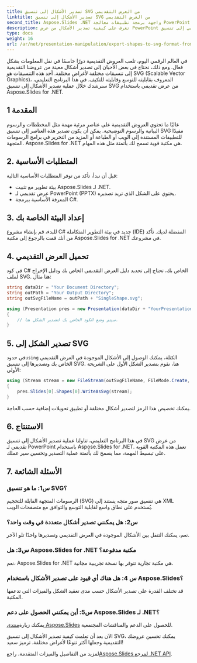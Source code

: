 ```yaml
---
title: تصدير الأشكال إلى تنسيق SVG من العرض التقديمي
linktitle: تصدير الأشكال إلى تنسيق SVG من العرض التقديمي
second_title: Aspose.Slides .NET واجهة برمجة تطبيقات معالجة PowerPoint
description: تعرف على كيفية تصدير الأشكال من عرض PowerPoint التقديمي إلى تنسيق SVG باستخدام Aspose.Slides لـ .NET. دليل خطوة بخطوة مع كود المصدر متضمن. استخراج الأشكال بكفاءة لمختلف التطبيقات.
type: docs
weight: 16
url: /ar/net/presentation-manipulation/export-shapes-to-svg-format-from-presentation/
---
```


في العالم الرقمي اليوم، تلعب العروض التقديمية دورًا حاسمًا في نقل المعلومات بشكل فعال. ومع ذلك، نحتاج في بعض الأحيان إلى تصدير أشكال معينة من عروضنا التقديمية إلى تنسيقات مختلفة لأغراض مختلفة. أحد هذه التنسيقات هو SVG (Scalable Vector Graphics)، المعروف بقابليته للتوسع وقابليته للتكيف. في هذا البرنامج التعليمي، سنرشدك خلال عملية تصدير الأشكال إلى تنسيق SVG من عرض تقديمي باستخدام Aspose.Slides for .NET.

## 1 المقدمة

غالبًا ما تحتوي العروض التقديمية على عناصر مرئية مهمة مثل المخططات والرسوم البيانية والرسوم التوضيحية. يمكن أن يكون تصدير هذه العناصر إلى تنسيق SVG مفيدًا للتطبيقات المستندة إلى الويب أو الطباعة أو المزيد من التحرير في برامج الرسومات المتجهة. Aspose.Slides for .NET هي مكتبة قوية تسمح لك بأتمتة مثل هذه المهام.

## 2. المتطلبات الأساسية

قبل أن نبدأ، تأكد من توفر المتطلبات الأساسية التالية:

- بيئة تطوير مع تثبيت Aspose.Slides لـ .NET.
- عرض تقديمي لـ PowerPoint (PPTX) يحتوي على الشكل الذي تريد تصديره.
- المعرفة الأساسية ببرمجة C#.

## 3. إعداد البيئة الخاصة بك

للبدء، قم بإنشاء مشروع C# جديد في بيئة التطوير المتكاملة (IDE) المفضلة لديك. تأكد من أنك قمت بالرجوع إلى مكتبة Aspose.Slides for .NET في مشروعك.

## 4. تحميل العرض التقديمي

في كود C# الخاص بك، تحتاج إلى تحديد دليل العرض التقديمي الخاص بك ودليل الإخراج لملف SVG. هنا مثال:

```csharp
string dataDir = "Your Document Directory";
string outPath = "Your Output Directory";
string outSvgFileName = outPath + "SingleShape.svg";

using (Presentation pres = new Presentation(dataDir + "YourPresentation.pptx"))
{
    // سيتم وضع الكود الخاص بك لتصدير الشكل هنا.
}
```

## 5. تصدير الشكل إلى SVG

 في حدود`using` الكتلة، يمكنك الوصول إلى الأشكال الموجودة في العرض التقديمي الخاص بك وتصديرها إلى تنسيق SVG. هنا، نقوم بتصدير الشكل الأول على الشريحة الأولى:

```csharp
using (Stream stream = new FileStream(outSvgFileName, FileMode.Create, FileAccess.Write))
{
    pres.Slides[0].Shapes[0].WriteAsSvg(stream);
}
```

يمكنك تخصيص هذا الرمز لتصدير أشكال مختلفة أو تطبيق تحويلات إضافية حسب الحاجة.

## 6. الاستنتاج

في هذا البرنامج التعليمي، تناولنا عملية تصدير الأشكال إلى تنسيق SVG من عرض تقديمي لـ PowerPoint باستخدام Aspose.Slides for .NET. تعمل هذه المكتبة القوية على تبسيط المهمة، مما يسمح لك بأتمتة عملية التصدير وتحسين سير عملك.

## 7. الأسئلة الشائعة

### س1: ما هو تنسيق SVG؟

الرسومات المتجهة القابلة للتحجيم (SVG) هي تنسيق صور متجه يستند إلى XML يُستخدم على نطاق واسع لقابلية التوسع والتوافق مع متصفحات الويب.

### س2: هل يمكنني تصدير أشكال متعددة في وقت واحد؟

نعم، يمكنك التنقل بين الأشكال الموجودة في العرض التقديمي وتصديرها واحدًا تلو الآخر.

### س3: هل Aspose.Slides for .NET مكتبة مدفوعة؟

نعم، Aspose.Slides for .NET هي مكتبة تجارية تتوفر بها نسخة تجريبية مجانية.

### س 4: هل هناك أي قيود على تصدير الأشكال باستخدام Aspose.Slides؟

قد تختلف القدرة على تصدير الأشكال حسب مدى تعقيد الشكل والميزات التي تدعمها المكتبة.

### س5: أين يمكنني الحصول على دعم Aspose.Slides لـ .NET؟

 يمكنك زيارة[منتدى Aspose.Slides](https://forum.aspose.com/) للحصول على الدعم والمناقشات المجتمعية.

الآن بعد أن تعلمت كيفية تصدير الأشكال إلى تنسيق SVG، يمكنك تحسين عروضك التقديمية وجعلها أكثر تنوعًا لأغراض مختلفة. ترميز سعيد!

 لمزيد من التفاصيل والميزات المتقدمة، راجع[Aspose.Slides لمرجع .NET API](https://reference.aspose.com/slides/net/).